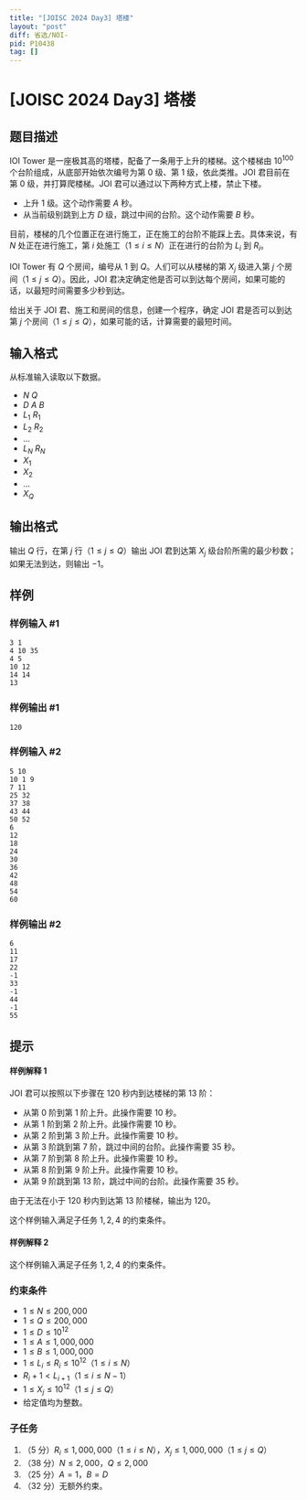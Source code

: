 ```yaml
---
title: "[JOISC 2024 Day3] 塔楼"
layout: "post"
diff: 省选/NOI-
pid: P10438
tag: []
---
```

# [JOISC 2024 Day3] 塔楼
## 题目描述

IOI Tower 是一座极其高的塔楼，配备了一条用于上升的楼梯。这个楼梯由 $10^{100}$ 个台阶组成，从底部开始依次编号为第 $0$ 级、第 $1$ 级，依此类推。JOI 君目前在第 $0$ 级，并打算爬楼梯。JOI 君可以通过以下两种方式上楼，禁止下楼。

- 上升 $1$ 级。这个动作需要 $A$ 秒。
- 从当前级别跳到上方 $D$ 级，跳过中间的台阶。这个动作需要 $B$ 秒。

目前，楼梯的几个位置正在进行施工，正在施工的台阶不能踩上去。具体来说，有 $N$ 处正在进行施工，第 $i$ 处施工（$1 \leq i \leq N$）正在进行的台阶为 $L_i$ 到 $R_i$。

IOI Tower 有 $Q$ 个房间，编号从 $1$ 到 $Q$。人们可以从楼梯的第 $X_j$ 级进入第 $j$ 个房间（$1 \leq j \leq Q$）。因此，JOI 君决定确定他是否可以到达每个房间，如果可能的话，以最短时间需要多少秒到达。

给出关于 JOI 君、施工和房间的信息，创建一个程序，确定 JOI 君是否可以到达第 $j$ 个房间（$1 \leq j \leq Q$），如果可能的话，计算需要的最短时间。

## 输入格式

从标准输入读取以下数据。

- $N$ $Q$
- $D$ $A$ $B$
- $L_1$ $R_1$
- $L_2$ $R_2$
- ...
- $L_N$ $R_N$
- $X_1$
- $X_2$
- ...
- $X_Q$

## 输出格式

输出 $Q$ 行，在第 $j$ 行（$1 \leq j \leq Q$）输出 JOI 君到达第 $X_j$ 级台阶所需的最少秒数；如果无法到达，则输出 $-1$。

## 样例

### 样例输入 #1
```
3 1
4 10 35
4 5
10 12
14 14
13
```
### 样例输出 #1
```
120
```
### 样例输入 #2
```
5 10
10 1 9
7 11
25 32
37 38
43 44
50 52
6
12
18
24
30
36
42
48
54
60
```
### 样例输出 #2
```
6
11
17
22
-1
33
-1
44
-1
55
```
## 提示

#### 样例解释 1

JOI 君可以按照以下步骤在 $120$ 秒内到达楼梯的第 $13$ 阶：

- 从第 $0$ 阶到第 $1$ 阶上升。此操作需要 $10$ 秒。
- 从第 $1$ 阶到第 $2$ 阶上升。此操作需要 $10$ 秒。
- 从第 $2$ 阶到第 $3$ 阶上升。此操作需要 $10$ 秒。
- 从第 $3$ 阶跳到第 $7$ 阶，跳过中间的台阶。此操作需要 $35$ 秒。
- 从第 $7$ 阶到第 $8$ 阶上升。此操作需要 $10$ 秒。
- 从第 $8$ 阶到第 $9$ 阶上升。此操作需要 $10$ 秒。
- 从第 $9$ 阶跳到第 $13$ 阶，跳过中间的台阶。此操作需要 $35$ 秒。

由于无法在小于 $120$ 秒内到达第 $13$ 阶楼梯，输出为 $120$。

这个样例输入满足子任务 $1,2,4$ 的约束条件。

#### 样例解释 2

这个样例输入满足子任务 $1,2,4$ 的约束条件。

### 约束条件

- $1 \leq N \leq 200,000$
- $1 \leq Q \leq 200,000$
- $1 \leq D \leq 10^{12}$
- $1 \leq A \leq 1,000,000$
- $1 \leq B \leq 1,000,000$
- $1 \leq L_i \leq R_i \leq 10^{12}$（$1 \leq i \leq N$）
- $R_{i}+1 < L_{i+1}$（$1 \leq i \leq N-1$）
- $1 \leq X_j \leq 10^{12}$（$1 \leq j \leq Q$）
- 给定值均为整数。

### 子任务

1. （5 分）$R_i \leq 1,000,000$（$1 \leq i \leq N$），$X_j \leq 1,000,000$（$1 \leq j \leq Q$）
2. （38 分）$N \leq 2,000$，$Q \leq 2,000$
3. （25 分）$A = 1$，$B = D$
4. （32 分）无额外约束。
